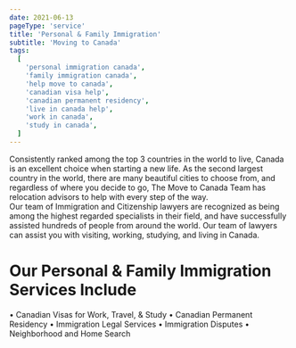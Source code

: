```yaml
---
date: 2021-06-13
pageType: 'service'
title: 'Personal & Family Immigration'
subtitle: 'Moving to Canada'
tags:
  [
    'personal immigration canada',
    'family immigration canada',
    'help move to canada',
    'canadian visa help',
    'canadian permanent residency',
    'live in canada help',
    'work in canada',
    'study in canada',
  ]
---
```


Consistently ranked among the top 3 countries in the world to live, Canada is an excellent choice when starting a new life. As the second largest country in the world, there are many beautiful cities to choose from, and regardless of where you decide to go, The Move to Canada Team has relocation advisors to help with every step of the way.
<br/>
Our team of Immigration and Citizenship lawyers are recognized as being among the highest regarded specialists in their field, and have successfully assisted hundreds of people from around the world. Our team of lawyers can assist you with visiting, working, studying, and living in Canada.
<br/>

# Our Personal & Family Immigration Services Include

• Canadian Visas for Work, Travel, & Study
• Canadian Permanent Residency
• Immigration Legal Services
• Immigration Disputes
• Neighborhood and Home Search
